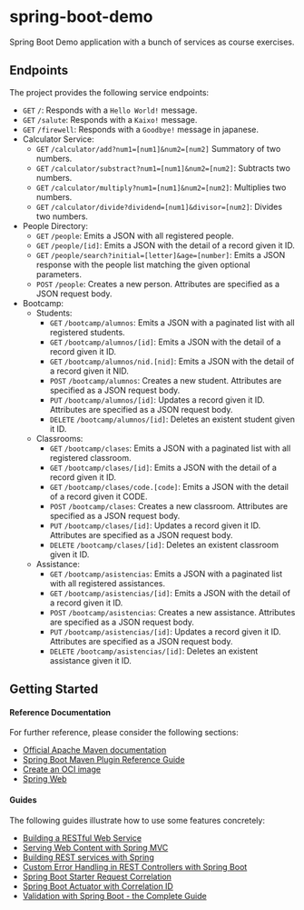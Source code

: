 # spring-boot-demo

Spring Boot Demo application with a bunch of services as course exercises.

## Endpoints

The project provides the following service endpoints:

- `GET` `/`: Responds with a `Hello World!` message.
- `GET` `/salute`: Responds with a `Kaixo!` message.
- `GET` `/firewell`: Responds with a `Goodbye!` message in japanese.
- Calculator Service:
  - `GET` `/calculator/add?num1=[num1]&num2=[num2]` Summatory of two numbers.
  - `GET` `/calculator/substract?num1=[num1]&num2=[num2]`: Subtracts two numbers.
  - `GET` `/calculator/multiply?num1=[num1]&num2=[num2]`: Multiplies two numbers.
  - `GET` `/calculator/divide?dividend=[num1]&divisor=[num2]`: Divides two numbers.
- People Directory:
  - `GET` `/people`: Emits a JSON with all registered people.
  - `GET` `/people/[id]`: Emits a JSON with the detail of a record given it ID.
  - `GET` `/people/search?initial=[letter]&age=[number]`: Emits a JSON response with the people list matching the given optional parameters.
  - `POST` `/people`: Creates a new person. Attributes are specified as a JSON request body.
- Bootcamp:
  - Students:
    - `GET` `/bootcamp/alumnos`: Emits a JSON with a paginated list with all registered students.
    - `GET` `/bootcamp/alumnos/[id]`: Emits a JSON with the detail of a record given it ID.
    - `GET` `/bootcamp/alumnos/nid.[nid]`: Emits a JSON with the detail of a record given it NID.
    - `POST` `/bootcamp/alumnos`: Creates a new student. Attributes are specified as a JSON request body.
    - `PUT` `/bootcamp/alumnos/[id]`: Updates a record given it ID. Attributes are specified as a JSON request body.
    - `DELETE` `/bootcamp/alumnos/[id]`: Deletes an existent student given it ID.
  - Classrooms:
    - `GET` `/bootcamp/clases`: Emits a JSON with a paginated list with all registered classroom.
    - `GET` `/bootcamp/clases/[id]`: Emits a JSON with the detail of a record given it ID.
    - `GET` `/bootcamp/clases/code.[code]`: Emits a JSON with the detail of a record given it CODE.
    - `POST` `/bootcamp/clases`: Creates a new classroom. Attributes are specified as a JSON request body.
    - `PUT` `/bootcamp/clases/[id]`: Updates a record given it ID. Attributes are specified as a JSON request body.
    - `DELETE` `/bootcamp/clases/[id]`: Deletes an existent classroom given it ID.
  - Assistance:
    - `GET` `/bootcamp/asistencias`: Emits a JSON with a paginated list with all registered assistances.
    - `GET` `/bootcamp/asistencias/[id]`: Emits a JSON with the detail of a record given it ID.
    - `POST` `/bootcamp/asistencias`: Creates a new assistance. Attributes are specified as a JSON request body.
    - `PUT` `/bootcamp/asistencias/[id]`: Updates a record given it ID. Attributes are specified as a JSON request body.
    - `DELETE` `/bootcamp/asistencias/[id]`: Deletes an existent assistance given it ID.

## Getting Started

#### Reference Documentation

For further reference, please consider the following sections:

* [Official Apache Maven documentation](https://maven.apache.org/guides/index.html)
* [Spring Boot Maven Plugin Reference Guide](https://docs.spring.io/spring-boot/docs/2.7.13/maven-plugin/reference/html/)
* [Create an OCI image](https://docs.spring.io/spring-boot/docs/2.7.13/maven-plugin/reference/html/#build-image)
* [Spring Web](https://docs.spring.io/spring-boot/docs/2.7.13/reference/htmlsingle/#web)

#### Guides

The following guides illustrate how to use some features concretely:

* [Building a RESTful Web Service](https://spring.io/guides/gs/rest-service/)
* [Serving Web Content with Spring MVC](https://spring.io/guides/gs/serving-web-content/)
* [Building REST services with Spring](https://spring.io/guides/tutorials/rest/)
* [Custom Error Handling in REST Controllers with Spring Boot](https://thepracticaldeveloper.com/custom-error-handling-rest-controllers-spring-boot/)
* [Spring Boot Starter Request Correlation](https://github.com/stevesaliman/spring-boot-starter-request-correlation)
* [Spring Boot Actuator with Correlation ID](https://www.jvt.me/posts/2022/01/13/spring-boot-actuator-audit/)
* [Validation with Spring Boot - the Complete Guide](https://reflectoring.io/bean-validation-with-spring-boot/)
